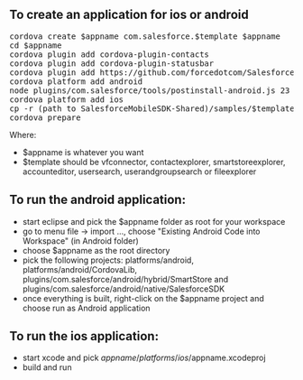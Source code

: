 ## To create an application for ios or android
<pre>
cordova create $appname com.salesforce.$template $appname
cd $appname
cordova plugin add cordova-plugin-contacts                                              (contactexplorer only)
cordova plugin add cordova-plugin-statusbar                                             (contactexplorer only)
cordova plugin add https://github.com/forcedotcom/SalesforceMobileSDK-CordovaPlugin
cordova platform add android                                                            (for android)
node plugins/com.salesforce/tools/postinstall-android.js 23 true                        (for android)
cordova platform add ios                                                                (for ios)
cp -r (path to SalesforceMobileSDK-Shared)/samples/$template/* www/
cordova prepare
</pre>
Where:
- $appname is whatever you want
- $template should be vfconnector, contactexplorer, smartstoreexplorer, accounteditor, usersearch, userandgroupsearch or fileexplorer

## To run the android application:
- start eclipse and pick the $appname folder as root for your workspace
- go to menu file -> import ..., choose "Existing Android  Code into Workspace" (in Android folder)
- choose $appname as the root directory
- pick the following projects: platforms/android, platforms/android/CordovaLib, plugins/com.salesforce/android/hybrid/SmartStore and plugins/com.salesforce/android/native/SalesforceSDK
- once everything is built, right-click on the $appname project and choose run as Android application

## To run the ios application:
- start xcode and pick $appname/platforms/ios/$appname.xcodeproj
- build and run
